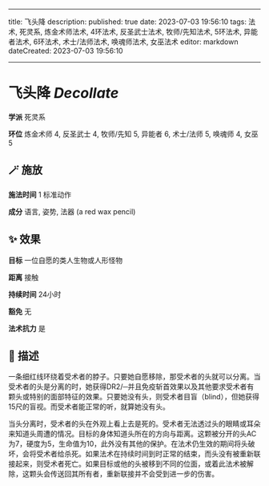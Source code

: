 
---
title: 飞头降
description: 
published: true
date: 2023-07-03 19:56:10
tags: 法术, 死灵系, 炼金术师法术, 4环法术, 反圣武士法术, 牧师/先知法术, 5环法术, 异能者法术, 6环法术, 术士/法师法术, 唤魂师法术, 女巫法术
editor: markdown
dateCreated: 2023-07-03 19:56:10

---

# **飞头降** *Decollate*

**学派** 死灵系 

**环位** 炼金术师 4, 反圣武士 4, 牧师/先知 5, 异能者 6, 术士/法师 5, 唤魂师 4, 女巫 5

## 🪄 施放

**施法时间** 1 标准动作

**成分** 语言, 姿势, 法器 (a red wax pencil)

## ✨ 效果 

**目标** 一位自愿的类人生物或人形怪物 

**距离** 接触  

**持续时间** 24小时 

**豁免** 无

**法术抗力** 是

## 📖 描述

一条细红线环绕着受术者的脖子。只要她自愿移除，那受术者的头就可以分离。当受术者的头是分离的时，她获得DR2/─并且免疫斩首效果以及其他要求受术者有颗头或特别的面部特征的效果。只要她没有头，则受术者目盲（blind），但她获得15尺的盲视。而受术者能正常的听，就算她没有头。

当头分离时，受术者的头在外观上看上去是死的。受术者无法透过头的眼睛或耳朵来知道头周遭的情况。目标的身体知道头所在的方向与距离。这颗被分开的头AC为7，硬度为5，生命值为10，此外没有其他的保护。在法术仍生效的期间将头破坏，会将受术者给杀死。如果法术在持续时间到时正常的结束，而头没有被重新联接起来，则受术者死亡。如果目标或他的头被移到不同的位面，或着此法术被解除，这颗头会传送回其所有者，重新联接并不会受到进一步的伤害。
    